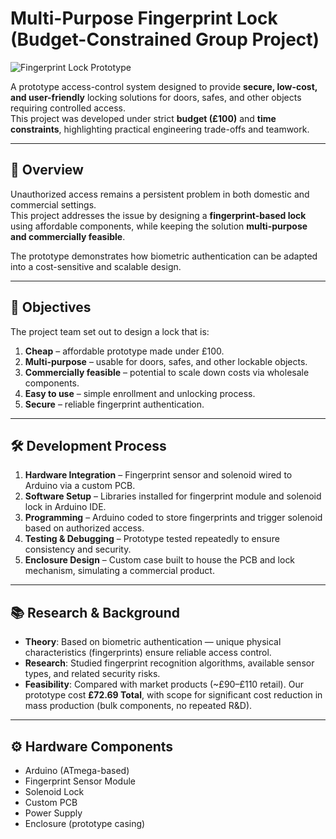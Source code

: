 # Multi-Purpose Fingerprint Lock (Budget-Constrained Group Project)

![Fingerprint Lock Prototype](https://i.ibb.co/PGq8Q7Qy/fingerprint-lock.jpg)  

A prototype access-control system designed to provide **secure, low-cost, and user-friendly** locking solutions for doors, safes, and other objects requiring controlled access.  
This project was developed under strict **budget (£100)** and **time constraints**, highlighting practical engineering trade-offs and teamwork.

---

## 📖 Overview
Unauthorized access remains a persistent problem in both domestic and commercial settings.  
This project addresses the issue by designing a **fingerprint-based lock** using affordable components, while keeping the solution **multi-purpose and commercially feasible**.  

The prototype demonstrates how biometric authentication can be adapted into a cost-sensitive and scalable design.

---

## 🎯 Objectives
The project team set out to design a lock that is:
1. **Cheap** – affordable prototype made under £100.  
2. **Multi-purpose** – usable for doors, safes, and other lockable objects.  
3. **Commercially feasible** – potential to scale down costs via wholesale components.  
4. **Easy to use** – simple enrollment and unlocking process.  
5. **Secure** – reliable fingerprint authentication.  

---

## 🛠️ Development Process
1. **Hardware Integration** – Fingerprint sensor and solenoid wired to Arduino via a custom PCB.  
2. **Software Setup** – Libraries installed for fingerprint module and solenoid lock in Arduino IDE.  
3. **Programming** – Arduino coded to store fingerprints and trigger solenoid based on authorized access.  
4. **Testing & Debugging** – Prototype tested repeatedly to ensure consistency and security.  
5. **Enclosure Design** – Custom case built to house the PCB and lock mechanism, simulating a commercial product.  

---

## 📚 Research & Background
- **Theory**: Based on biometric authentication — unique physical characteristics (fingerprints) ensure reliable access control.  
- **Research**: Studied fingerprint recognition algorithms, available sensor types, and related security risks.  
- **Feasibility**: Compared with market products (~£90–£110 retail). Our prototype cost **£72.69 Total**, with scope for significant cost reduction in mass production (bulk components, no repeated R&D).  

---

## ⚙️ Hardware Components
- Arduino (ATmega-based)  
- Fingerprint Sensor Module  
- Solenoid Lock  
- Custom PCB  
- Power Supply  
- Enclosure (prototype casing)  

